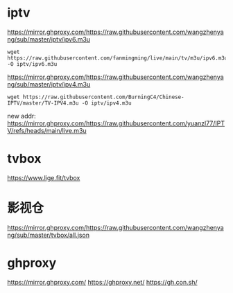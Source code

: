 # iptv
https://mirror.ghproxy.com/https://raw.githubusercontent.com/wangzhenyang/sub/master/iptv/ipv6.m3u
```
wget https://raw.githubusercontent.com/fanmingming/live/main/tv/m3u/ipv6.m3u -O iptv/ipv6.m3u
```
https://mirror.ghproxy.com/https://raw.githubusercontent.com/wangzhenyang/sub/master/iptv/ipv4.m3u
```
wget https://raw.githubusercontent.com/BurningC4/Chinese-IPTV/master/TV-IPV4.m3u -O iptv/ipv4.m3u
```
new addr: https://mirror.ghproxy.com/https://raw.githubusercontent.com/yuanzl77/IPTV/refs/heads/main/live.m3u

# tvbox 
https://www.lige.fit/tvbox

# 影视仓
https://mirror.ghproxy.com/https://raw.githubusercontent.com/wangzhenyang/sub/master/tvbox/all.json

# ghproxy
https://mirror.ghproxy.com/
https://ghproxy.net/
https://gh.con.sh/
